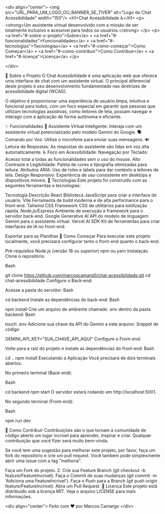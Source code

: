 &lt;div align="center">
&lt;img src="URL_PARA_UM_LOGO_OU_BANNER_SE_TIVER" alt="Logo do Chat Acessibilidade" width="150"/>
&lt;h1>Chat Acessibilidade ♿&lt;/h1>
&lt;p>
&lt;strong>Um assistente virtual desenvolvido com a missão de ser totalmente inclusivo e acessível para todos os usuários.&lt;/strong>
&lt;/p>
&lt;p>
&lt;a href="#-sobre-o-projeto">Sobre&lt;/a> •
&lt;a href="#-funcionalidades">Funcionalidades&lt;/a> •
&lt;a href="#-tecnologias">Tecnologias&lt;/a> •
&lt;a href="#-como-começar">Como Começar&lt;/a> •
&lt;a href="#-como-contribuir">Como Contribuir&lt;/a> •
&lt;a href="#-licença">Licença&lt;/a>
&lt;/p>



&lt;/div>

🎯 Sobre o Projeto
O Chat Acessibilidade é uma aplicação web que oferece uma interface de chat com um assistente virtual. O principal diferencial deste projeto é seu desenvolvimento fundamentado nas diretrizes de acessibilidade digital (WCAG).

O objetivo é proporcionar uma experiência de usuário limpa, intuitiva e funcional para todos, com um foco especial em garantir que pessoas que utilizam tecnologias assistivas, como leitores de tela, possam navegar e interagir com a aplicação de forma autônoma e eficiente.

✨ Funcionalidades
🤖 Assistente Virtual Inteligente: Interaja com um assistente virtual potencializado pelo modelo Gemini do Google.
🗣️ Comando por Voz: Utilize o microfone para enviar suas mensagens.
🔊 Leitura de Respostas: As respostas do assistente são lidas em voz alta automaticamente.
♿ Foco em Acessibilidade:
Navegação por Teclado: Acesso total a todas as funcionalidades sem o uso do mouse.
Alto Contraste e Legibilidade: Paleta de cores e tipografia otimizadas para leitura.
Atributos ARIA: Uso de roles e labels para dar contexto a leitores de tela.
Design Responsivo: Experiência de uso consistente em desktops e dispositivos móveis.
🚀 Tecnologias
Este projeto foi construído com as seguintes ferramentas e tecnologias:

Tecnologia	Descrição
React	Biblioteca JavaScript para criar a interface de usuário.
Vite	Ferramenta de build moderna e de alta performance para o front-end.
Tailwind CSS	Framework CSS de utilitários para estilização rápida.
Node.js/Express	Ambiente de execução e framework para o servidor back-end.
Google Generative AI	API do modelo de linguagem Gemini para o assistente virtual.
Vercel AI SDK	Kit de ferramentas para criar interfaces de IA no front-end.

Exportar para as Planilhas
🏁 Como Começar
Para executar este projeto localmente, você precisará configurar tanto o front-end quanto o back-end.

Pré-requisitos
Node.js (versão 18 ou superior)
npm ou yarn
Instalação
Clone o repositório:

Bash

git clone https://github.com/marcoscamarg0/chat-acessibilidade.git
cd chat-acessibilidade
Configure o Back-end:

Acesse a pasta do servidor:
Bash

cd backend
Instale as dependências do back-end:
Bash

npm install
Crie um arquivo de ambiente chamado .env dentro da pasta backend:
Bash

touch .env
Adicione sua chave da API do Gemini a este arquivo:
Snippet de código

GEMINI_API_KEY="SUA_CHAVE_API_AQUI"
Configure o Front-end:

Volte para a raiz do projeto e instale as dependências do front-end:
Bash

cd ..
npm install
Executando a Aplicação
Você precisará de dois terminais abertos.

No primeiro terminal (Back-end):

Bash

cd backend
npm start
O servidor estará rodando em http://localhost:5001.

No segundo terminal (Front-end):

Bash

npm run dev

🤝 Como Contribuir
Contribuições são o que tornam a comunidade de código aberto um lugar incrível para aprender, inspirar e criar. Qualquer contribuição que você fizer será muito bem-vinda.

Se você tem uma sugestão para melhorar este projeto, por favor, faça um fork do repositório e crie um pull request. Você também pode simplesmente abrir uma issue com a tag "melhoria".

Faça um Fork do projeto. 2. Crie sua Feature Branch (git checkout -b feature/FeatureIncrivel).
Faça o Commit de suas mudanças (git commit -m 'Adiciona uma FeatureIncrivel').
Faça o Push para a Branch (git push origin feature/FeatureIncrivel).
Abra um Pull Request.
📄 Licença
Este projeto está distribuído sob a licença MIT. Veja o arquivo LICENSE para mais informações.

&lt;div align="center">
Feito com ❤️ por Marcos Camargo
&lt;/div>

